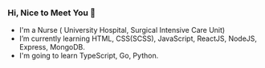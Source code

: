 ### Hi, Nice to Meet You 💖
 * I'm a Nurse ( University Hospital, Surgical Intensive Care Unit)
 * I’m currently learning HTML, CSS(SCSS), JavaScript, ReactJS, NodeJS, Express, MongoDB.
 * I'm going to learn TypeScript, Go, Python.
<!--
**Bless34/Bless34** is a ✨ _special_ ✨ repository because its `README.md` (this file) appears on your GitHub profile.

Here are some ideas to get you started:

- 🔭 I’m currently working on ...
- 🌱 I’m currently learning ...
- 👯 I’m looking to collaborate on ...
- 🤔 I’m looking for help with ...
- 💬 Ask me about ...
- 📫 How to reach me: ...
- 😄 Pronouns: ...
- ⚡ Fun fact: ...
-->
